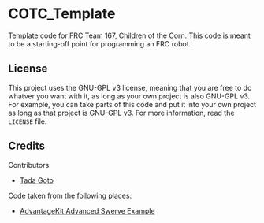 # COTC_Template

Template code for FRC Team 167, Children of the Corn. This code is meant to be a starting-off point for programming an FRC robot.

## License

This project uses the GNU-GPL v3 license, meaning that you are free to do whatver you want with it, as long as your own project is also GNU-GPL v3. For example, you can take parts of this code and put it into your own project as long as that project is GNU-GPL v3. For more information, read the `LICENSE` file.

## Credits

Contributors:

- [Tada Goto](https://github.com/TheComputer314)

Code taken from the following places:

- [AdvantageKit Advanced Swerve Example](https://github.com/Mechanical-Advantage/AdvantageKit/tree/main/example_projects)
